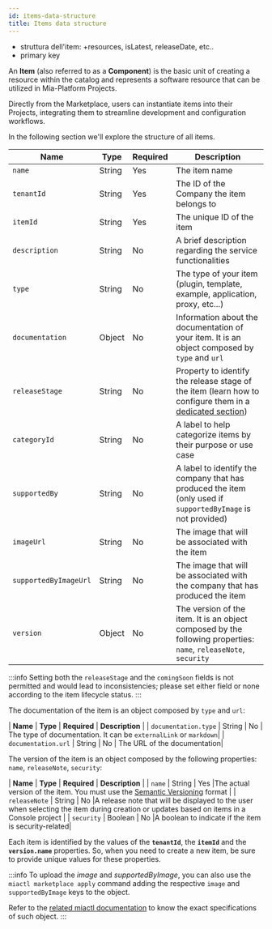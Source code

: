 ```yaml
---
id: items-data-structure
title: Items data structure
---
```


- struttura dell'item: +resources, isLatest, releaseDate, etc..
- primary key

An **Item** (also referred to as a **Component**) is the basic unit of creating a resource within the catalog and represents a software resource that can be utilized in Mia-Platform Projects.

Directly from the Marketplace, users can instantiate items into their Projects, integrating them to streamline development and configuration workflows.

In the following section we'll explore the structure of all items.

| **Name**              | **Type**   | **Required** | **Description**  |
|-----------------      |------------|--------------|------------------|
| `name`                | String     | Yes          | The item name    |
| `tenantId`            | String     | Yes          | The ID of the Company the item belongs to|
| `itemId`              | String     | Yes          | The unique ID of the item|
| `description`         | String     | No           | A brief description regarding the service functionalities|
| `type`                | String     | No           | The type of your item (plugin, template, example, application, proxy, etc...)|
| `documentation`       | Object     | No           | Information about the documentation of your item. It is an object composed by `type` and `url`|
| `releaseStage`        | String     | No           | Property to identify the release stage of the item (learn how to configure them in a [dedicated section](/old_software-catalog/manage-items/overview.md#the-release-stage-of-an-item)) |
| `categoryId`          | String     | No           | A label to help categorize items by their purpose or use case|
| `supportedBy`         | String     | No           | A label to identify the company that has produced the item (only used if `supportedByImage` is not provided)|
| `imageUrl`            | String     | No           | The image that will be associated with the item |
| `supportedByImageUrl` | String     | No           | The image that will be associated with the company that has produced the item|
| `version`             | Object     | No           | The version of the item. It is an object composed by the following properties: `name`, `releaseNote`, `security`|

:::info
Setting both the `releaseStage` and the `comingSoon` fields is not permitted and would lead to inconsistencies; please set either field or none according to the item lifecycle status.
:::

The documentation of the item is an object composed by `type` and `url`:

| **Name**              | **Type**   | **Required** | **Description**  |
| `documentation.type`  | String     | No           | The type of documentation. It can be `externalLink` or `markdown`|
| `documentation.url`   | String     | No           | The URL of the documentation|

The version of the item is an object composed by the following properties: `name`, `releaseNote`, `security`:

| **Name**              | **Type**   | **Required** | **Description**  |
| `name`                | String     | Yes          |The actual version of the item. You must use the [Semantic Versioning](https://semver.org/) format |
| `releaseNote`        | String     | No           |A release note that will be displayed to the user when selecting the item during creation or updates based on items in a Console project |
| `security`            | Boolean    | No           |A boolean to indicate if the item is security-related|


Each item is identified by the values of the **`tenantId`**, the **`itemId`** and the **`version.name`** properties. So, when you need to create a new item, be sure to provide unique values for these properties.

:::info
To upload the *image* and *supportedByImage*, you can also use the `miactl marketplace apply` command adding the respective `image` and `supportedByImage` keys to the object.

Refer to the [related miactl documentation](/cli/miactl/30_commands.md#apply) to know the exact specifications of such object.
:::
